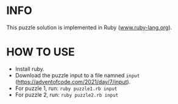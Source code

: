 # INFO
This puzzle solution is implemented in Ruby (www.ruby-lang.org).

# HOW TO USE
- Install ruby.
- Download the puzzle input to a file namned `input` (https://adventofcode.com/2021/day/7/input).
- For puzzle 1, run: `ruby puzzle1.rb input`
- For puzzle 2, run: `ruby puzzle2.rb input`
